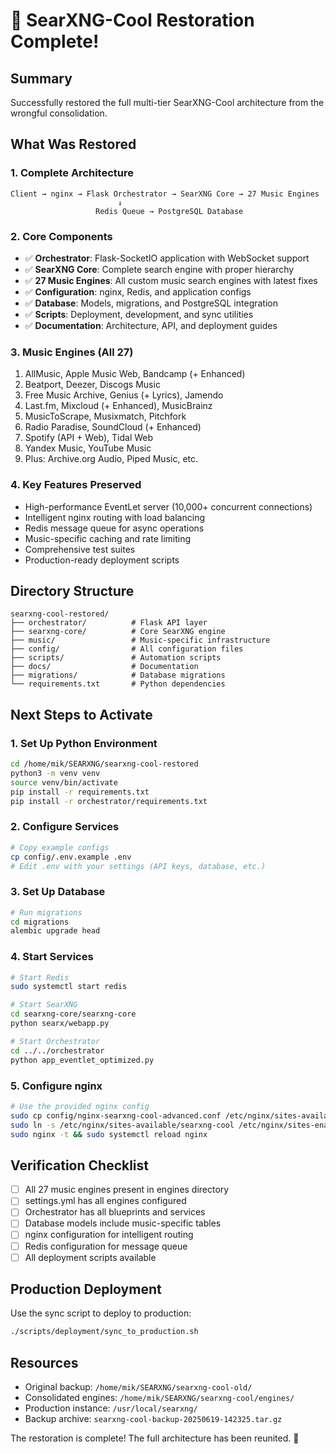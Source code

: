 # 🎉 SearXNG-Cool Restoration Complete!

## Summary
Successfully restored the full multi-tier SearXNG-Cool architecture from the wrongful consolidation.

## What Was Restored

### 1. Complete Architecture
```
Client → nginx → Flask Orchestrator → SearXNG Core → 27 Music Engines
                        ↓
                   Redis Queue → PostgreSQL Database
```

### 2. Core Components
- ✅ **Orchestrator**: Flask-SocketIO application with WebSocket support
- ✅ **SearXNG Core**: Complete search engine with proper hierarchy
- ✅ **27 Music Engines**: All custom music search engines with latest fixes
- ✅ **Configuration**: nginx, Redis, and application configs
- ✅ **Database**: Models, migrations, and PostgreSQL integration
- ✅ **Scripts**: Deployment, development, and sync utilities
- ✅ **Documentation**: Architecture, API, and deployment guides

### 3. Music Engines (All 27)
1. AllMusic, Apple Music Web, Bandcamp (+ Enhanced)
2. Beatport, Deezer, Discogs Music
3. Free Music Archive, Genius (+ Lyrics), Jamendo
4. Last.fm, Mixcloud (+ Enhanced), MusicBrainz
5. MusicToScrape, Musixmatch, Pitchfork
6. Radio Paradise, SoundCloud (+ Enhanced)
7. Spotify (API + Web), Tidal Web
8. Yandex Music, YouTube Music
9. Plus: Archive.org Audio, Piped Music, etc.

### 4. Key Features Preserved
- High-performance EventLet server (10,000+ concurrent connections)
- Intelligent nginx routing with load balancing
- Redis message queue for async operations
- Music-specific caching and rate limiting
- Comprehensive test suites
- Production-ready deployment scripts

## Directory Structure
```
searxng-cool-restored/
├── orchestrator/          # Flask API layer
├── searxng-core/          # Core SearXNG engine
├── music/                 # Music-specific infrastructure
├── config/                # All configuration files
├── scripts/               # Automation scripts
├── docs/                  # Documentation
├── migrations/            # Database migrations
└── requirements.txt       # Python dependencies
```

## Next Steps to Activate

### 1. Set Up Python Environment
```bash
cd /home/mik/SEARXNG/searxng-cool-restored
python3 -m venv venv
source venv/bin/activate
pip install -r requirements.txt
pip install -r orchestrator/requirements.txt
```

### 2. Configure Services
```bash
# Copy example configs
cp config/.env.example .env
# Edit .env with your settings (API keys, database, etc.)
```

### 3. Set Up Database
```bash
# Run migrations
cd migrations
alembic upgrade head
```

### 4. Start Services
```bash
# Start Redis
sudo systemctl start redis

# Start SearXNG
cd searxng-core/searxng-core
python searx/webapp.py

# Start Orchestrator
cd ../../orchestrator
python app_eventlet_optimized.py
```

### 5. Configure nginx
```bash
# Use the provided nginx config
sudo cp config/nginx-searxng-cool-advanced.conf /etc/nginx/sites-available/searxng-cool
sudo ln -s /etc/nginx/sites-available/searxng-cool /etc/nginx/sites-enabled/
sudo nginx -t && sudo systemctl reload nginx
```

## Verification Checklist
- [ ] All 27 music engines present in engines directory
- [ ] settings.yml has all engines configured
- [ ] Orchestrator has all blueprints and services
- [ ] Database models include music-specific tables
- [ ] nginx configuration for intelligent routing
- [ ] Redis configuration for message queue
- [ ] All deployment scripts available

## Production Deployment
Use the sync script to deploy to production:
```bash
./scripts/deployment/sync_to_production.sh
```

## Resources
- Original backup: `/home/mik/SEARXNG/searxng-cool-old/`
- Consolidated engines: `/home/mik/SEARXNG/searxng-cool/engines/`
- Production instance: `/usr/local/searxng/`
- Backup archive: `searxng-cool-backup-20250619-142325.tar.gz`

The restoration is complete! The full architecture has been reunited. 🚀